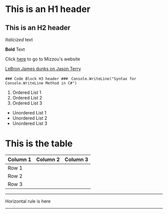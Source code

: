 # This is an H1 header #

## This is an H2 header ## 

*Italicized* text

**Bold** Text


Click [here](https://missouri.edu) to go to Mizzou's website


[LeBron James dunks on Jason Terry](https://www.instagram.com/p/BgeNsqplYdY/?hl=en)



`### Code Block H3 header ### `
`Console.WriteLine("Syntax for Console.WriteLine Method in C#")`


1. Ordered List 1
2. Ordered List 2
3. Ordered List 3


- Unordered List 1
- Unordered List 2
- Unordered List 3



# This is the table #
| Column 1 | Column 2 | Column 3  |  
|------|----------|---------------|
| Row 1|
| Row 2|          |               |   
| Row 3|          |               | 



---
Horizontal rule is here

--- 


